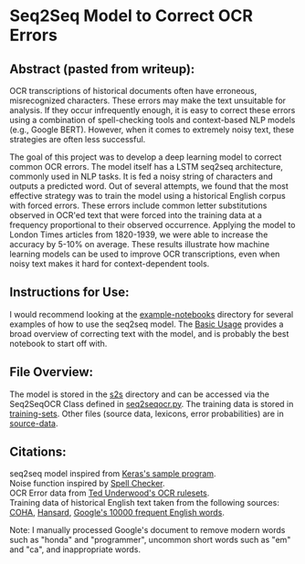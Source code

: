 # Seq2Seq Model to Correct OCR Errors

## Abstract (pasted from writeup):
OCR transcriptions of historical documents often have erroneous, misrecognized characters. These errors may make the text unsuitable for analysis. If they occur infrequently enough, it is easy to correct these errors using a combination of spell-checking tools and context-based NLP models (e.g., Google BERT). However, when it comes to extremely noisy text, these strategies are often less successful.

The goal of this project was to develop a deep learning model to correct common OCR errors. The model itself has a LSTM seq2seq architecture, commonly used in NLP tasks. It is fed a noisy string of characters and outputs a predicted word. Out of several attempts, we found that the most effective strategy was to train the model using a historical English corpus with forced errors. These errors include common letter substitutions observed in OCR'ed text that were forced into the training data at a frequency proportional to their observed occurrence. Applying the model to London Times articles from 1820-1939, we were able to increase the accuracy by 5-10% on average. These results illustrate how machine learning models can be used to improve OCR transcriptions, even when noisy text makes it hard for context-dependent tools.

## Instructions for Use:
I would recommend looking at the [example-notebooks](example-notebooks/) directory for several examples of how to use the seq2seq model. The [Basic Usage](example-notebooks/basic_usage.ipynb) provides a broad overview of correcting text with the model, and is probably the best notebook to start off with.  

## File Overview:
The model is stored in the [s2s](s2s/) directory and can be accessed via the Seq2SeqOCR Class defined in [seq2seqocr.py](seq2seqocr.py). The training data is stored in [training-sets](training-sets/). Other files (source data, lexicons, error probabilities) are in [source-data](training-sets/source-data/).

## Citations:
seq2seq model inspired from [Keras's sample program](https://git.io/JOwXq).  
Noise function inspired by [Spell Checker](https://git.io/Jusuo).  
OCR Error data from [Ted Underwood's OCR rulesets](https://github.com/tedunderwood/DataMunging/tree/master/rulesets/).
<br/>
Training data of historical English text taken from the following sources: [COHA](https://www.english-corpora.org/coha/), [Hansard](https://hansard.parliament.uk/), [Google's 10000 frequent English words](http://storage.googleapis.com/books/ngrams/books/datasetsv2.html).  

Note: I manually processed Google's document to remove modern words such as "honda" and "programmer", uncommon short words such as "em" and "ca", and inappropriate words.